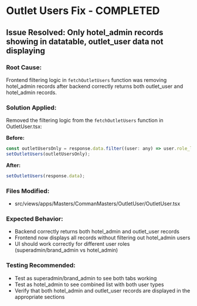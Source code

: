 # Outlet Users Fix - COMPLETED

## Issue Resolved: Only hotel_admin records showing in datatable, outlet_user data not displaying

### Root Cause:
Frontend filtering logic in `fetchOutletUsers` function was removing hotel_admin records after backend correctly returns both outlet_user and hotel_admin records.

### Solution Applied:
Removed the filtering logic from the `fetchOutletUsers` function in OutletUser.tsx:

**Before:**
```javascript
const outletUsersOnly = response.data.filter((user: any) => user.role_level === 'outlet_user');
setOutletUsers(outletUsersOnly);
```

**After:**
```javascript
setOutletUsers(response.data);
```

### Files Modified:
- src/views/apps/Masters/CommanMasters/OutletUser/OutletUser.tsx

### Expected Behavior:
- Backend correctly returns both hotel_admin and outlet_user records
- Frontend now displays all records without filtering out hotel_admin users
- UI should work correctly for different user roles (superadmin/brand_admin vs hotel_admin)

### Testing Recommended:
- Test as superadmin/brand_admin to see both tabs working
- Test as hotel_admin to see combined list with both user types
- Verify that both hotel_admin and outlet_user records are displayed in the appropriate sections
